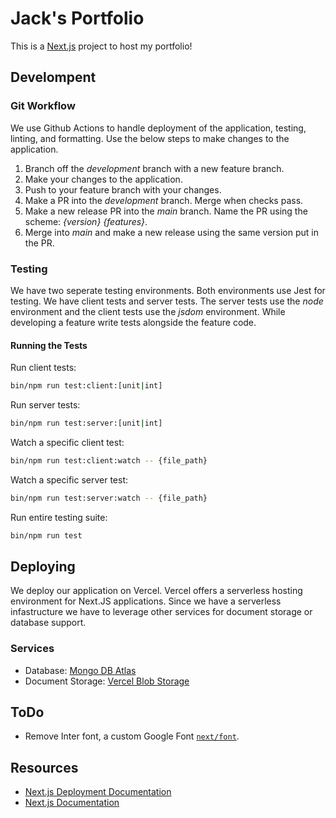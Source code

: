 # Jack's Portfolio

This is a [Next.js](https://nextjs.org/) project to host my portfolio!

## Develompent

### Git Workflow

We use Github Actions to handle deployment of the application, testing, linting, and formatting.
Use the below steps to make changes to the application.

1. Branch off the _development_ branch with a new feature branch.
2. Make your changes to the application.
3. Push to your feature branch with your changes.
4. Make a PR into the _development_ branch. Merge when checks pass.
5. Make a new release PR into the _main_ branch. Name the PR using the scheme: _{version} {features}_.
6. Merge into _main_ and make a new release using the same version put in the PR.

### Testing

We have two seperate testing environments. Both environments use Jest for testing. We have client
tests and server tests. The server tests use the _node_ environment and the client tests use the _jsdom_
environment. While developing a feature write tests alongside the feature code.

#### Running the Tests

Run client tests:
```bash
bin/npm run test:client:[unit|int]
```

Run server tests:
```bash
bin/npm run test:server:[unit|int]
```

Watch a specific client test:
```bash
bin/npm run test:client:watch -- {file_path}
```

Watch a specific server test:
```bash
bin/npm run test:server:watch -- {file_path}
```

Run entire testing suite:
```bash
bin/npm run test
```

## Deploying

We deploy our application on Vercel. Vercel offers a serverless hosting environment for Next.JS
applications. Since we have a serverless infastructure we have to leverage other services for
document storage or database support.

### Services

- Database: [Mongo DB Atlas](https://www.mongodb.com/products/platform/atlas-database)
- Document Storage: [Vercel Blob Storage](https://vercel.com/docs/storage/vercel-blob)

## ToDo

- Remove Inter font, a custom Google Font
  [`next/font`](https://nextjs.org/docs/basic-features/font-optimization).

## Resources

- [Next.js Deployment Documentation](https://nextjs.org/docs/deployment)
- [Next.js Documentation](https://nextjs.org/docs)
